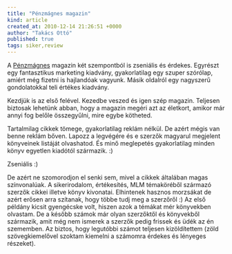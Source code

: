 ```yaml
---
title: "Pénzmágnes magazin"
kind: article
created_at: 2010-12-14 21:26:51 +0000
author: "Takács Ottó"
published: true
tags: siker,review
---
```

A [Pénzmágnes](http://www.penzmagnes.hu/) magazin két szempontból is zseniális és érdekes. Egyrészt egy fantasztikus marketing kiadvány, gyakorlatilag egy szuper szórólap, amiért még fizetni is hajlandóak vagyunk. Másik oldalról egy nagyszerű gondolatokkal teli értékes kiadvány.

<!--break-->

Kezdjük is az első felével. Kezedbe veszed és igen szép magazin. Teljesen biztosak lehetünk abban, hogy a magazin megéri azt az életkort, amikor már annyi fog belőle összegyűlni, mire egybe kötheted.

Tartalmilag cikkek tömege, gyakorlatilag reklám nélkül. De azért mégis van benne reklám bőven. Lapozz a legvégére és e szerzők magyarul megjelent könyveinek listáját olvashatod. És minő meglepetés gyakorlatilag minden könyv egyetlen kiadótól származik. :) 

Zseniális :)

De azért ne szomorodjon el senki sem, mivel a cikkek általában magas színvonalúak. A sikerirodalom, értékesítés, MLM témaköréből származó szerzők cikkei illetve könyv kivonatai. Elhintenek hasznos morzsákat de azért erősen arra szítanak, hogy többe tudj meg a szerzőről :) Az első példány kicsit gyengécske volt, hiszen azok a témákat mér könyvekben olvastam. De a később számok már olyan szerzőktől és könyvekből származik, amit még nem ismerek a szerzők pedig frissek és üdék az én szememben. Az biztos, hogy legutóbbi számot teljesen kizöldítettem (zöld szövegkiemelővel szoktam kiemelni a számomra érdekes és lényeges részeket).

<div class='old-comments'></div>